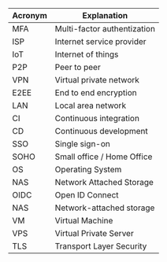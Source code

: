 
| Acronym | Explanation                 |
| ------- | --------------------------- |
| MFA     | Multi-factor authentization |
| ISP     | Internet service provider   |
| IoT     | Internet of things          |
| P2P     | Peer to peer                |
| VPN     | Virtual private network     |
| E2EE    | End to end encryption       |
| LAN     | Local area network          |
| CI      | Continuous integration      |
| CD      | Continuous development      |
| SSO     | Single sign-on              |
| SOHO    | Small office / Home Office  |
| OS      | Operating System            |
| NAS     | Network Attached Storage    |
| OIDC    | Open ID Connect             |
| NAS     | Network-attached storage    |
| VM      | Virtual Machine             |
| VPS     | Virtual Private Server      |
| TLS     | Transport Layer Security    |
